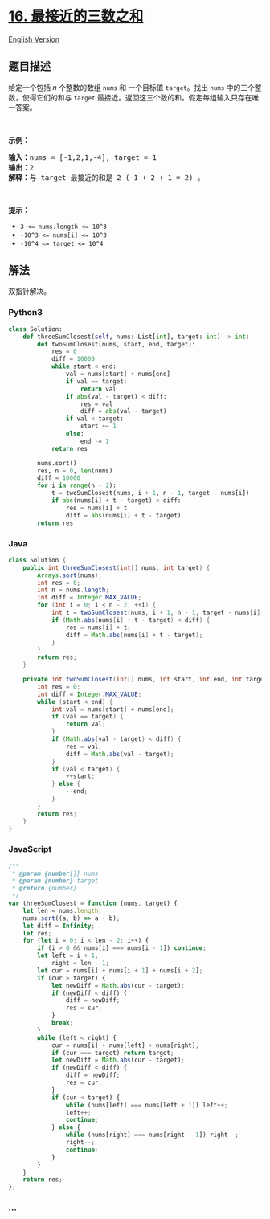 # [16. 最接近的三数之和](https://leetcode-cn.com/problems/3sum-closest)

[English Version](/solution/0000-0099/0016.3Sum%20Closest/README_EN.md)

## 题目描述

<!-- 这里写题目描述 -->

<p>给定一个包括&nbsp;<em>n</em> 个整数的数组&nbsp;<code>nums</code><em>&nbsp;</em>和 一个目标值&nbsp;<code>target</code>。找出&nbsp;<code>nums</code><em>&nbsp;</em>中的三个整数，使得它们的和与&nbsp;<code>target</code>&nbsp;最接近。返回这三个数的和。假定每组输入只存在唯一答案。</p>

<p>&nbsp;</p>

<p><strong>示例：</strong></p>

<pre><strong>输入：</strong>nums = [-1,2,1,-4], target = 1
<strong>输出：</strong>2
<strong>解释：</strong>与 target 最接近的和是 2 (-1 + 2 + 1 = 2) 。
</pre>

<p>&nbsp;</p>

<p><strong>提示：</strong></p>

<ul>
	<li><code>3 &lt;= nums.length &lt;= 10^3</code></li>
	<li><code>-10^3&nbsp;&lt;= nums[i]&nbsp;&lt;= 10^3</code></li>
	<li><code>-10^4&nbsp;&lt;= target&nbsp;&lt;= 10^4</code></li>
</ul>

## 解法

<!-- 这里可写通用的实现逻辑 -->

双指针解决。

<!-- tabs:start -->

### **Python3**

<!-- 这里可写当前语言的特殊实现逻辑 -->

```python
class Solution:
    def threeSumClosest(self, nums: List[int], target: int) -> int:
        def twoSumClosest(nums, start, end, target):
            res = 0
            diff = 10000
            while start < end:
                val = nums[start] + nums[end]
                if val == target:
                    return val
                if abs(val - target) < diff:
                    res = val
                    diff = abs(val - target)
                if val < target:
                    start += 1
                else:
                    end -= 1
            return res

        nums.sort()
        res, n = 0, len(nums)
        diff = 10000
        for i in range(n - 2):
            t = twoSumClosest(nums, i + 1, n - 1, target - nums[i])
            if abs(nums[i] + t - target) < diff:
                res = nums[i] + t
                diff = abs(nums[i] + t - target)
        return res
```

### **Java**

<!-- 这里可写当前语言的特殊实现逻辑 -->

```java
class Solution {
    public int threeSumClosest(int[] nums, int target) {
        Arrays.sort(nums);
        int res = 0;
        int n = nums.length;
        int diff = Integer.MAX_VALUE;
        for (int i = 0; i < n - 2; ++i) {
            int t = twoSumClosest(nums, i + 1, n - 1, target - nums[i]);
            if (Math.abs(nums[i] + t - target) < diff) {
                res = nums[i] + t;
                diff = Math.abs(nums[i] + t - target);
            }
        }
        return res;
    }

    private int twoSumClosest(int[] nums, int start, int end, int target) {
        int res = 0;
        int diff = Integer.MAX_VALUE;
        while (start < end) {
            int val = nums[start] + nums[end];
            if (val == target) {
                return val;
            }
            if (Math.abs(val - target) < diff) {
                res = val;
                diff = Math.abs(val - target);
            }
            if (val < target) {
                ++start;
            } else {
                --end;
            }
        }
        return res;
    }
}
```

### **JavaScript**

```js
/**
 * @param {number[]} nums
 * @param {number} target
 * @return {number}
 */
var threeSumClosest = function (nums, target) {
    let len = nums.length;
    nums.sort((a, b) => a - b);
    let diff = Infinity;
    let res;
    for (let i = 0; i < len - 2; i++) {
        if (i > 0 && nums[i] === nums[i - 1]) continue;
        let left = i + 1,
            right = len - 1;
        let cur = nums[i] + nums[i + 1] + nums[i + 2];
        if (cur > target) {
            let newDiff = Math.abs(cur - target);
            if (newDiff < diff) {
                diff = newDiff;
                res = cur;
            }
            break;
        }
        while (left < right) {
            cur = nums[i] + nums[left] + nums[right];
            if (cur === target) return target;
            let newDiff = Math.abs(cur - target);
            if (newDiff < diff) {
                diff = newDiff;
                res = cur;
            }
            if (cur < target) {
                while (nums[left] === nums[left + 1]) left++;
                left++;
                continue;
            } else {
                while (nums[right] === nums[right - 1]) right--;
                right--;
                continue;
            }
        }
    }
    return res;
};
```

### **...**

```

```

<!-- tabs:end -->
